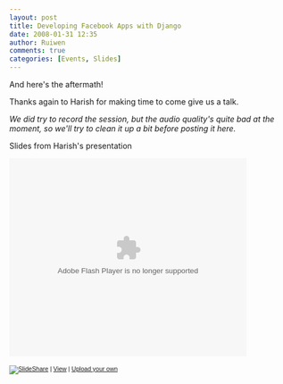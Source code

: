 ```yaml
---
layout: post
title: Developing Facebook Apps with Django
date: 2008-01-31 12:35
author: Ruiwen
comments: true
categories: [Events, Slides]
---
```

And here's the aftermath!

Thanks again to Harish for making time to come give us a talk.

<em>We did try to record the session, but the audio quality's quite bad at the moment, so we'll try to clean it up a bit before posting it here.</em>

Slides from Harish's presentation

<p style="width:425px;text-align:center" id="__ss_241834">

<object style="margin:0px" height="355" width="425"><param name="movie" value="http://static.slideshare.net/swf/ssplayer2.swf?doc=developing-facebook-apps-1201331361823577-3"/>
<param name="allowFullScreen" value="true"/><param name="allowScriptAccess" value="always"/><embed src="http://static.slideshare.net/swf/ssplayer2.swf?doc=developing-facebook-apps-1201331361823577-3" type="application/x-shockwave-flash" allowscriptaccess="always" allowfullscreen="true" width="425" height="355"></embed></object>

<p style="font-size:11px;font-family:tahoma,arial;height:26px;padding-top:2px;"><a href="http://www.slideshare.net/?src=embed"><img src="http://static.slideshare.net/swf/logo_embd.png" style="border:0px none;margin-bottom:-5px" alt="SlideShare"/></a> | <a href="" title="View this slideshow on SlideShare">View</a> | <a href="http://www.slideshare.net/upload">Upload your own</a></p></p>
